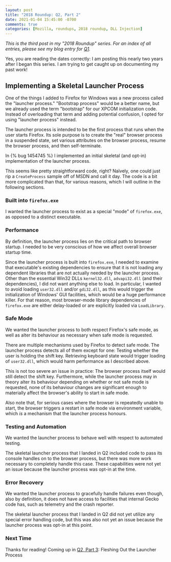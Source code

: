 ```yaml
---
layout: post
title: "2018 Roundup: Q2, Part 2"
date: 2021-01-04 15:45:00 -0700
comments: true
categories: [Mozilla, roundups, 2018 roundup, DLL Injection]
---
```

*This is the third post in my "2018 Roundup" series. For an index of all entries, please see my 
blog entry for [Q1](https://dblohm7.ca/blog/2019/01/18/2018-roundup-q1/).*

Yes, you are reading the dates correctly: I am posting this nearly two years after I began this series. 
I am trying to get caught up on documenting my past work!

Implementing a Skeletal Launcher Process
----------------------------------------

One of the things I added to Firefox for Windows was a new process called the "launcher process."
"Bootstrap process" would be a better name, but we already used the term "bootstrap" 
for our XPCOM initialization code. Instead of overloading that term and adding potential confusion, 
I opted for using "launcher process" instead.

The launcher process is intended to be the first process that runs when the user starts
Firefox. Its sole purpose is to create the "real" browser process in a suspended state, set various 
attributes on the browser process, resume the browser process, and then self-terminate.

In {% bug 1454745 %} I implemented an initial skeletal (and opt-in) implementation of the
launcher process.

This seems like pretty straightforward code, right? Na&iuml;vely, one could just rip a `CreateProcess` 
sample off of MSDN and call it day. The code is a bit more complicated than that, for various reasons, 
which I will outline in the following sections.

### Built into `firefox.exe`
I wanted the launcher process to exist as a special "mode" of `firefox.exe`, as opposed to a distinct
executable.

### Performance
By definition, the launcher process lies on the critical path to browser startup. I needed to be very 
conscious of how we affect overall browser startup time.

Since the launcher process is built into `firefox.exe`, I needed to examine that executable's existing 
dependencies to ensure that it is not loading any dependent libraries that are not actually needed 
by the launcher process. Other than the essential Win32 DLLs `kernel32.dll`, `advapi32.dll` (and their 
dependencies), I did not want anything else to load. In particular, I wanted to avoid loading `user32.dll` 
and/or `gdi32.dll`, as this would trigger the initialization of Windows' GUI facilities, which would be a 
huge performance killer. For that reason, most browser-mode library dependencies of `firefox.exe` 
are either delay-loaded or are explicitly loaded via `LoadLibrary`.

### Safe Mode
We wanted the launcher process to both respect Firefox's safe mode, as well as alter its behaviour 
as necessary when safe mode is requested.

There are multiple mechanisms used by Firefox to detect safe mode. The launcher process detects 
all of them except for one: Testing whether the user is holding the shift key. Retrieving keyboard 
state would trigger loading of `user32.dll`, which would harm performance as I described above. 

This is not too severe an issue in practice: The browser process itself would still detect the 
shift key. Furthermore, while the launcher process may in theory alter its behaviour depending on 
whether or not safe mode is requested, none of its behaviour changes are significant enough to
materially affect the browser's ability to start in safe mode.

Also note that, for serious cases where the browser is repeatedly unable to start, 
the browser triggers a restart in safe mode via environment variable, which *is* a mechanism that
the launcher process honours.

### Testing and Automation
We wanted the launcher process to behave well with respect to automated testing.

The skeletal launcher process that I landed in Q2 included code to pass its console handles 
on to the browser process, but there was more work necessary to completely handle this case.
These capabilities were not yet an issue because the launcher process was opt-in at the time.

### Error Recovery
We wanted the launcher process to gracefully handle failures even though, also by definition, it does not
have access to facilities that internal Gecko code has, such as telemetry and the crash reporter.

The skeletal launcher process that I landed in Q2 did not yet utilize any special error handling
code, but this was also not yet an issue because the launcher process was opt-in at this point.

### Next Time
Thanks for reading! Coming up in [Q2, Part 3](https://dblohm7.ca/blog/2021/01/04/2018-roundup-q2-part3/): Fleshing Out the Launcher Process

